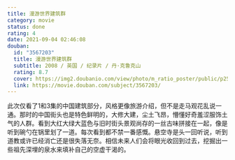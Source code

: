 ```yaml
---
title: 漫游世界建筑群
category: movie
status: done
rating: 4
date: 2021-09-04 02:46:08
douban:
  id: "3567203"
  title: 漫游世界建筑群
  subtitle: 2008 / 英国 / 纪录片 / 丹·克鲁克山
  rating: 8.7
  cover: https://img2.doubanio.com/view/photo/m_ratio_poster/public/p2547296032.jpg
  link: https://movie.douban.com/subject/3567203/
---
```


此次仅看了1和3集的中国建筑部分，风格更像旅游介绍，但不是走马观花乱说一通。那时的中国街头也是特色鲜明的，大修大建，尘土飞昂，懵懂好奇羞涩服饰土气的人群。看到大红大绿大蓝色与旧时街头景观尚存的一丝古味拼接在一起，像是听到碗勺在锅里划了一道。每次看到都不禁一番感慨。悬空寺是头一回听说，听到道教或许已经消亡还是很失落无奈。相信未来人们会将眼光收回到过去，挖掘出一些祖先深埋的泉水来填补自己的空虚干渴的。